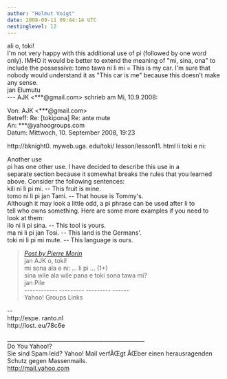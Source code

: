 ```yaml
---
author: "Helmut Voigt"
date: 2008-09-11 09:44:14 UTC
nestinglevel: 12
---
```

ali o, toki!  
I'm not very happy with this additional use of pi (followed by one word only). IMHO it would be better to extend the meaning of "mi, sina, ona" to include the possessive: tomo tawa ni li mi = This is my car. I'm sure that nobody would understand it as "This car is me" because this doesn't make any sense.  
jan Elumutu  
\--- AJK <\*\*\*@gmail.com> schrieb am Mi, 10.9.2008:  
  
Von: AJK <\*\*\*@gmail.com>  
Betreff: Re: \[tokipona\] Re: ante mute  
An: \*\*\*@yahoogroups.com  
Datum: Mittwoch, 10. September 2008, 19:23  
  
  
  
  
  
  
http://bknight0. myweb.uga. edu/toki/ lesson/lesson11. html li toki e ni:  
  
Another use  
pi has one other use. I have decided to describe this use in a  
separate section because it somewhat breaks the rules that you learned  
above. Consider the following sentences:  
kili ni li pi mi. -- This fruit is mine.  
tomo ni li pi jan Tami. -- That house is Tommy's.  
Although it may look a little odd, a pi phrase can be used after li to  
tell who owns something. Here are some more examples if you need to  
look at them:  
ilo ni li pi sina. -- This tool is yours.  
ma ni li pi jan Tosi. -- This land is the Germans'.  
toki ni li pi mi mute. -- This language is ours.  

> [_Post by Pierre Morin_](/mVoaGCcX/tenpo-seli#post18)  
> jan AJK o, toki!  
> mi sona ala e ni: ... li pi ... (1+)  
> sina wile ala wile pana e toki sona tawa mi?  
> jan Pile  
> \------------ --------- --------- ------  
> Yahoo! Groups Links  
> 

\--  
http://espe. ranto.nl  
http://lost. eu/78c6e  
  
  
  
  
  
  
  
  
  
  
  
  
  
  
\_\_\_\_\_\_\_\_\_\_\_\_\_\_\_\_\_\_\_\_\_\_\_\_\_\_\_\_\_\_\_\_\_\_\_\_\_\_\_\_\_\_\_\_\_\_\_\_\_\_  
Do You Yahoo!?  
Sie sind Spam leid? Yahoo! Mail verfÃŒgt ÃŒber einen herausragenden Schutz gegen Massenmails.  
http://mail.yahoo.com
